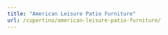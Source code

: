 ```yaml
---
title: "American Leisure Patio Furniture"
url: /cupertino/american-leisure-patio-furniture/
---
```

